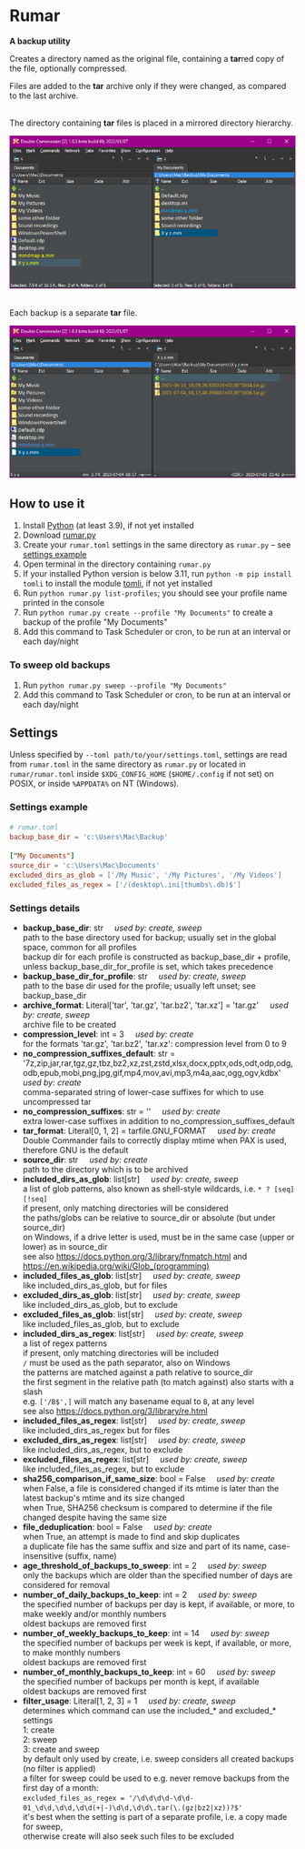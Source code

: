 # Rumar

**A backup utility**

Creates a directory named as the original file, containing a **tar**red copy of the file, optionally compressed.

Files are added to the **tar** archive only if they were changed, as compared to the last archive.

\
The directory containing **tar** files is placed in a mirrored directory hierarchy.

![](images/original-and-backup-directories.png)

\
Each backup is a separate **tar** file.

![](images/original-file-and-tar-containing-directory.png)

## How to use it

1. Install [Python](https://www.python.org/downloads/) (at least 3.9), if not yet installed
2. Download [rumar.py](https://raw.githubusercontent.com/macmarrum/rumar/main/src/rumar.py)
3. Create your `rumar.toml` settings in the same directory as `rumar.py` – see [settings example](#settings-example)
4. Open terminal in the directory containing `rumar.py`
5. If your installed Python version is below 3.11, run `python -m pip install tomli` to install the module [tomli](https://pypi.org/project/tomli/), if not yet installed
6. Run `python rumar.py list-profiles`; you should see your profile name printed in the console
7. Run `python rumar.py create --profile "My Documents"` to create a backup of the profile "My Documents"
8. Add this command to Task Scheduler or cron, to be run at an interval or each day/night

### To sweep old backups

1. Run `python rumar.py sweep --profile "My Documents"`
2. Add this command to Task Scheduler or cron, to be run at an interval or each day/night

## Settings

Unless specified by `--toml path/to/your/settings.toml`,
settings are read from `rumar.toml` in the same directory as `rumar.py` or located in `rumar/rumar.toml` inside `$XDG_CONFIG_HOME` (`$HOME/.config` if not set) on POSIX,
or inside `%APPDATA%` on NT (Windows).

### Settings example

```toml
# rumar.toml
backup_base_dir = 'c:\Users\Mac\Backup'

["My Documents"]
source_dir = 'c:\Users\Mac\Documents'
excluded_dirs_as_glob = ['/My Music', '/My Pictures', '/My Videos']
excluded_files_as_regex = ['/(desktop\.ini|thumbs\.db)$']
```

### Settings details

<!-- settings pydoc begin -->
* **backup_base_dir**: str &nbsp; &nbsp; _used by: create, sweep_\
  path to the base directory used for backup; usually set in the global space, common for all profiles\
  backup dir for each profile is constructed as backup_base_dir + profile, unless backup_base_dir_for_profile is set, which takes precedence
* **backup_base_dir_for_profile**: str &nbsp; &nbsp; _used by: create, sweep_\
  path to the base dir used for the profile; usually left unset; see backup_base_dir
* **archive_format**: Literal['tar', 'tar.gz', 'tar.bz2', 'tar.xz'] = 'tar.gz' &nbsp; &nbsp; _used by: create, sweep_\
  archive file to be created
* **compression_level**: int = 3 &nbsp; &nbsp; _used by: create_\
  for the formats 'tar.gz', 'tar.bz2', 'tar.xz': compression level from 0 to 9
* **no_compression_suffixes_default**: str = '7z,zip,jar,rar,tgz,gz,tbz,bz2,xz,zst,zstd,xlsx,docx,pptx,ods,odt,odp,odg,odb,epub,mobi,png,jpg,gif,mp4,mov,avi,mp3,m4a,aac,ogg,ogv,kdbx' &nbsp; &nbsp; _used by: create_\
  comma-separated string of lower-case suffixes for which to use uncompressed tar
* **no_compression_suffixes**: str = '' &nbsp; &nbsp; _used by: create_\
  extra lower-case suffixes in addition to no_compression_suffixes_default
* **tar_format**: Literal[0, 1, 2] = tarfile.GNU_FORMAT &nbsp; &nbsp; _used by: create_\
  Double Commander fails to correctly display mtime when PAX is used, therefore GNU is the default
* **source_dir**: str &nbsp; &nbsp; _used by: create_\
  path to the directory which is to be archived
* **included_dirs_as_glob**: list[str] &nbsp; &nbsp; _used by: create, sweep_\
  a list of glob patterns, also known as shell-style wildcards, i.e. `* ? [seq] [!seq]`\
  if present, only matching directories will be considered\
  the paths/globs can be relative to source_dir or absolute (but under source_dir)\
  on Windows, if a drive letter is used, must be in the same case (upper or lower) as in source_dir\
  see also https://docs.python.org/3/library/fnmatch.html and https://en.wikipedia.org/wiki/Glob_(programming)
* **included_files_as_glob**: list[str] &nbsp; &nbsp; _used by: create, sweep_\
  like included_dirs_as_glob, but for files
* **excluded_dirs_as_glob**: list[str] &nbsp; &nbsp; _used by: create, sweep_\
  like included_dirs_as_glob, but to exclude
* **excluded_files_as_glob**: list[str] &nbsp; &nbsp; _used by: create, sweep_\
  like included_files_as_glob, but to exclude
* **included_dirs_as_regex**: list[str] &nbsp; &nbsp; _used by: create, sweep_\
  a list of regex patterns\
  if present, only matching directories will be included\
  `/` must be used as the path separator, also on Windows\
  the patterns are matched against a path relative to source_dir\
  the first segment in the relative path (to match against) also starts with a slash\
  e.g. `['/B$',]` will match any basename equal to `B`, at any level\
  see also https://docs.python.org/3/library/re.html
* **included_files_as_regex**: list[str] &nbsp; &nbsp; _used by: create, sweep_\
  like included_dirs_as_regex but for files
* **excluded_dirs_as_regex**: list[str] &nbsp; &nbsp; _used by: create, sweep_\
  like included_dirs_as_regex, but to exclude
* **excluded_files_as_regex**: list[str] &nbsp; &nbsp; _used by: create, sweep_\
  like included_files_as_regex, but to exclude
* **sha256_comparison_if_same_size**: bool = False &nbsp; &nbsp; _used by: create_\
  when False, a file is considered changed if its mtime is later than the latest backup's mtime and its size changed\
  when True, SHA256 checksum is compared to determine if the file changed despite having the same size
* **file_deduplication**: bool = False &nbsp; &nbsp; _used by: create_\
  when True, an attempt is made to find and skip duplicates\
  a duplicate file has the same suffix and size and part of its name, case-insensitive (suffix, name)
* **age_threshold_of_backups_to_sweep**: int = 2 &nbsp; &nbsp; _used by: sweep_\
  only the backups which are older than the specified number of days are considered for removal
* **number_of_daily_backups_to_keep**: int = 2 &nbsp; &nbsp; _used by: sweep_\
  the specified number of backups per day is kept, if available, or more, to make weekly and/or monthly numbers\
  oldest backups are removed first
* **number_of_weekly_backups_to_keep**: int = 14 &nbsp; &nbsp; _used by: sweep_\
  the specified number of backups per week is kept, if available, or more, to make monthly numbers\
  oldest backups are removed first
* **number_of_monthly_backups_to_keep**: int = 60 &nbsp; &nbsp; _used by: sweep_\
  the specified number of backups per month is kept, if available\
  oldest backups are removed first
* **filter_usage**: Literal[1, 2, 3] = 1 &nbsp; &nbsp; _used by: create, sweep_\
  determines which command can use the included_* and excluded_* settings\
  1: create\
  2: sweep\
  3: create and sweep\
  by default only used by create, i.e. sweep considers all created backups (no filter is applied)\
  a filter for sweep could be used to e.g. never remove backups from the first day of a month:\
  `excluded_files_as_regex = '/\d\d\d\d-\d\d-01_\d\d,\d\d,\d\d(+|-)\d\d,\d\d\.tar(\.(gz|bz2|xz))?$'`\
  it's best when the setting is part of a separate profile, i.e. a copy made for sweep,\
  otherwise create will also seek such files to be excluded
<!-- settings pydoc end -->